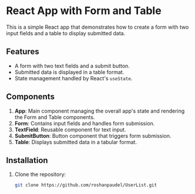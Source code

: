 # React App with Form and Table

This is a simple React app that demonstrates how to create a form with two input fields and a table to display submitted data.

## Features

- A form with two text fields and a submit button.
- Submitted data is displayed in a table format.
- State management handled by React's `useState`.

## Components

1. **App**: Main component managing the overall app's state and rendering the Form and Table components.
2. **Form**: Contains input fields and handles form submission.
3. **TextField**: Reusable component for text input.
4. **SubmitButton**: Button component that triggers form submission.
5. **Table**: Displays submitted data in a tabular format.

## Installation

1. Clone the repository:
   ```bash
   git clone https://github.com/roshanpaudel/UserList.git
   ```

